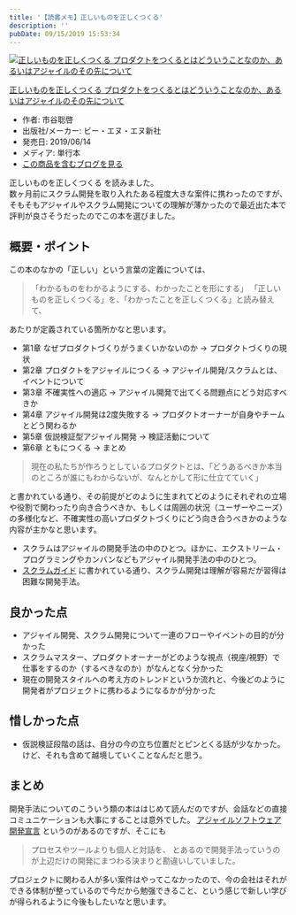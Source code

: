 ```yaml
---
title: '【読書メモ】正しいものを正しくつくる'
description: ''
pubDate: 09/15/2019 15:53:34
---
```


<p><div class="hatena-asin-detail"><a href="http://www.amazon.co.jp/exec/obidos/ASIN/4802511191/hatena-blog-22/"><img src="https://images-fe.ssl-images-amazon.com/images/I/41txD1eZGrL._SL160_.jpg" class="hatena-asin-detail-image" alt="正しいものを正しくつくる プロダクトをつくるとはどういうことなのか、あるいはアジャイルのその先について" title="正しいものを正しくつくる プロダクトをつくるとはどういうことなのか、あるいはアジャイルのその先について"></a><div class="hatena-asin-detail-info"><p class="hatena-asin-detail-title"><a href="http://www.amazon.co.jp/exec/obidos/ASIN/4802511191/hatena-blog-22/">正しいものを正しくつくる プロダクトをつくるとはどういうことなのか、あるいはアジャイルのその先について</a></p><ul><li><span class="hatena-asin-detail-label">作者:</span> 市谷聡啓</li><li><span class="hatena-asin-detail-label">出版社/メーカー:</span> ビー・エヌ・エヌ新社</li><li><span class="hatena-asin-detail-label">発売日:</span> 2019/06/14</li><li><span class="hatena-asin-detail-label">メディア:</span> 単行本</li><li><a href="http://d.hatena.ne.jp/asin/4802511191/hatena-blog-22" target="_blank">この商品を含むブログを見る</a></li></ul></div><div class="hatena-asin-detail-foot"></div></div></p>

<p>正しいものを正しくつくる を読みました。<br/>
数ヶ月前にスクラム開発を取り入れたある程度大きな案件に携わったのですが、そもそもアジャイルやスクラム開発についての理解が薄かったので最近出た本で評判が良さそうだったのでこの本を選びました。</p>

<h2>概要・ポイント</h2>

<p>この本のなかの「正しい」という言葉の定義については、</p>

<blockquote><p>「わかるものをわかるようにする、わかったことを形にする」
「正しいものを正しくつくる」を、「わかったことを正しくつくる」と読み替えて、</p></blockquote>

<p>あたりが定義されている箇所かなと思います。</p>

<ul>
<li>第1章 なぜプロダクトづくりがうまくいかないのか → プロダクトづくりの現状</li>
<li>第2章 プロダクトをアジャイルにつくる → アジャイル開発/スクラムとは、イベントについて</li>
<li>第3章 不確実性への適応 → アジャイル開発で出てくる問題点にどう対応すべきか</li>
<li>第4章 アジャイル開発は2度失敗する → プロダクトオーナーが自身やチームとどう関わるか</li>
<li>第5章 仮説検証型アジャイル開発 → 検証活動について</li>
<li>第6章 ともにつくる → まとめ</li>
</ul>

<blockquote><p>現在の私たちが作ろうとしているプロダクトとは、「どうあるべきか本当のところが誰にもわからないが、なんとかして形に仕立てていく」</p></blockquote>

<p>と書かれている通り、その前提がどのように生まれてどのようにそれぞれの立場や役割で関わったり向き合うべきか、もしくは周囲の状況（ユーザーやニーズ）の多様化など、不確実性の高いプロダクトづくりにどう向き合うべきかのような内容が主かなと思います。</p>

<ul>
<li>スクラムはアジャイルの開発手法の中のひとつ。ほかに、エクストリーム・プログラミングやカンバンなどもアジャイル開発手法の中のひとつ。</li>
<li><a href="https://www.scrumguides.org/docs/scrumguide/v2017/2017-Scrum-Guide-Japanese.pdf">スクラムガイド</a> に書かれている通り、スクラム開発は理解が容易だが習得は困難な開発手法。</li>
</ul>

<h2>良かった点</h2>

<ul>
<li>アジャイル開発、スクラム開発について一連のフローやイベントの目的が分かった</li>
<li>スクラムマスター、プロダクトオーナーがどのような視点（視座/視野）で仕事をするのか（するべきなのか）がなんとなく分かった</li>
<li>現在の開発スタイルへの考え方のトレンドというか流れと、今後どのように開発者がプロジェクトに携わるようになるかが分かった</li>
</ul>

<h2>惜しかった点</h2>

<ul>
<li>仮説検証段階の話は、自分の今の立ち位置だとピンとくる話が少なかった。けど、それも含めて越境していくことなんだと思う。</li>
</ul>

<h2>まとめ</h2>

<p>開発手法についてのこういう類の本ははじめて読んだのですが、会話などの直接コミュニケーションも大事にすることは意外でした。
<a href="http://agilemanifesto.org/iso/ja/manifesto.html">アジャイルソフトウェア開発宣言</a> というのがあるのですが、そこにも</p>

<blockquote><p>プロセスやツールよりも個人と対話を、
とあるので開発手法っていうのが上辺だけの開発にまつわる決まりと勘違いしていました。</p></blockquote>

<p>プロジェクトに関わる人が多い案件はやってこなかったので、今の会社はそれができる体制が整っているので今だから勉强できること、という感じで新しい学びが得られるように今後もしたいなと思います。</p>
